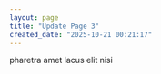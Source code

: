 ```yaml
---
layout: page
title: "Update Page 3"
created_date: "2025-10-21 00:21:17"
---
```


pharetra amet lacus elit nisi 
